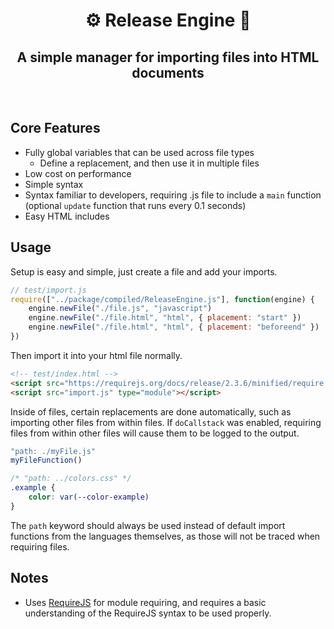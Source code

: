 <h1 align="center"><b>⚙️ Release Engine 🐇</b></h1>
<h2 align="center">A simple manager for importing files into HTML documents</h2><br>

## Core Features
- Fully global variables that can be used across file types
    - Define a replacement, and then use it in multiple files
- Low cost on performance
- Simple syntax
- Syntax familiar to developers, requiring .js file to include a `main` function (optional `update` function that runs every 0.1 seconds)
- Easy HTML includes

## Usage

Setup is easy and simple, just create a file and add your imports.
```js
// test/import.js
require(["../package/compiled/ReleaseEngine.js"], function(engine) {
    engine.newFile("./file.js", "javascript")
    engine.newFile("./file.html", "html", { placement: "start" })
    engine.newFile("./file.html", "html", { placement: "beforeend" })
})
```
Then import it into your html file normally.
```html
<!-- test/index.html -->
<script src="https://requirejs.org/docs/release/2.3.6/minified/require.js"></script>
<script src="import.js" type="module"></script>
```

Inside of files, certain replacements are done automatically, such as importing other files from within files. If `doCallstack` was enabled, requiring files from within other files will cause them to be logged to the output.
```js
"path: ./myFile.js"
myFileFunction()
```
```css
/* "path: ../colors.css" */
.example {
    color: var(--color-example)
}
```
The `path` keyword should always be used instead of default import functions from the languages themselves, as those will not be traced when requiring files.

## Notes
- Uses [RequireJS](https://github.com/requirejs/requirejs) for module requiring, and requires a basic understanding of the RequireJS syntax to be used properly.